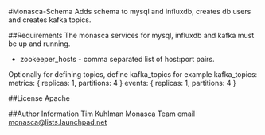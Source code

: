 #Monasca-Schema
Adds schema to mysql and influxdb, creates db users and creates kafka topics.

##Requirements
The monasca services for mysql, influxdb and kafka must be up and running.
- zookeeper_hosts - comma separated list of host:port pairs.

Optionally for defining topics, define kafka_topics for example
    kafka_topics:
      metrics: { replicas: 1, partitions: 4 }
      events: { replicas: 1, partitions: 4 }

##License
Apache

##Author Information
Tim Kuhlman
Monasca Team email monasca@lists.launchpad.net
